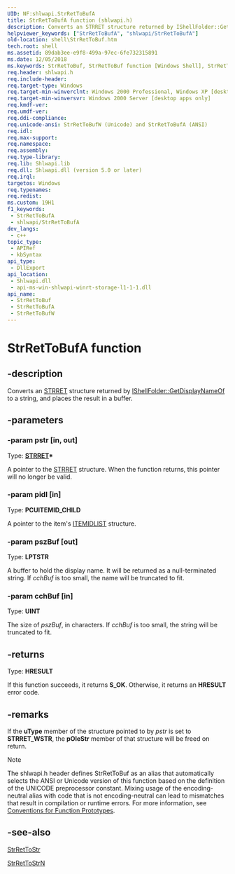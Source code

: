 ```yaml
---
UID: NF:shlwapi.StrRetToBufA
title: StrRetToBufA function (shlwapi.h)
description: Converts an STRRET structure returned by IShellFolder::GetDisplayNameOf to a string, and places the result in a buffer. (ANSI)
helpviewer_keywords: ["StrRetToBufA", "shlwapi/StrRetToBufA"]
old-location: shell\StrRetToBuf.htm
tech.root: shell
ms.assetid: 89dab3ee-e9f8-499a-97ec-6fe732315891
ms.date: 12/05/2018
ms.keywords: StrRetToBuf, StrRetToBuf function [Windows Shell], StrRetToBufA, StrRetToBufW, _win32_StrRetToBuf, shell.StrRetToBuf, shlwapi/StrRetToBuf, shlwapi/StrRetToBufA, shlwapi/StrRetToBufW
req.header: shlwapi.h
req.include-header: 
req.target-type: Windows
req.target-min-winverclnt: Windows 2000 Professional, Windows XP [desktop apps only]
req.target-min-winversvr: Windows 2000 Server [desktop apps only]
req.kmdf-ver: 
req.umdf-ver: 
req.ddi-compliance: 
req.unicode-ansi: StrRetToBufW (Unicode) and StrRetToBufA (ANSI)
req.idl: 
req.max-support: 
req.namespace: 
req.assembly: 
req.type-library: 
req.lib: Shlwapi.lib
req.dll: Shlwapi.dll (version 5.0 or later)
req.irql: 
targetos: Windows
req.typenames: 
req.redist: 
ms.custom: 19H1
f1_keywords:
 - StrRetToBufA
 - shlwapi/StrRetToBufA
dev_langs:
 - c++
topic_type:
 - APIRef
 - kbSyntax
api_type:
 - DllExport
api_location:
 - Shlwapi.dll
 - api-ms-win-shlwapi-winrt-storage-l1-1-1.dll
api_name:
 - StrRetToBuf
 - StrRetToBufA
 - StrRetToBufW
---
```


# StrRetToBufA function


## -description

Converts an <a href="/windows/desktop/api/shtypes/ns-shtypes-strret">STRRET</a> structure returned by <a href="/windows/desktop/api/shobjidl_core/nf-shobjidl_core-ishellfolder-getdisplaynameof">IShellFolder::GetDisplayNameOf</a> to a string, and places the result in a buffer.

## -parameters

### -param pstr [in, out]

Type: <b><a href="/windows/desktop/api/shtypes/ns-shtypes-strret">STRRET</a>*</b>

A pointer to the <a href="/windows/desktop/api/shtypes/ns-shtypes-strret">STRRET</a> structure. When the function returns, this pointer will no longer be valid.

### -param pidl [in]

Type: <b>PCUITEMID_CHILD</b>

A pointer to the item's <a href="/windows/desktop/api/shtypes/ns-shtypes-itemidlist">ITEMIDLIST</a> structure.

### -param pszBuf [out]

Type: <b>LPTSTR</b>

A buffer to hold the display name. It will be returned as a null-terminated string. If <i>cchBuf</i> is too small, the name will be truncated to fit.

### -param cchBuf [in]

Type: <b>UINT</b>

The size of <i>pszBuf</i>, in characters. If <i>cchBuf</i> is too small, the string will be truncated to fit.

## -returns

Type: <b>HRESULT</b>

If this function succeeds, it returns <b>S_OK</b>. Otherwise, it returns an <b>HRESULT</b> error code.

## -remarks

If the <b>uType</b> member of the structure pointed to by <i>pstr</i> is set to <b>STRRET_WSTR</b>, the <b>pOleStr</b> member of that structure will be freed on return.





> [!NOTE]
> The shlwapi.h header defines StrRetToBuf as an alias that automatically selects the ANSI or Unicode version of this function based on the definition of the UNICODE preprocessor constant. Mixing usage of the encoding-neutral alias with code that is not encoding-neutral can lead to mismatches that result in compilation or runtime errors. For more information, see [Conventions for Function Prototypes](/windows/win32/intl/conventions-for-function-prototypes).

## -see-also

<a href="/windows/desktop/api/shlwapi/nf-shlwapi-strrettostra">StrRetToStr</a>



<a href="/windows/desktop/shell/consts-enums-flags">StrRetToStrN</a>

